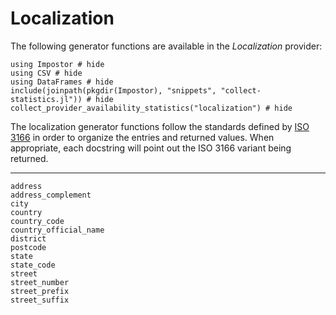 # Localization

The following generator functions are available in the *Localization* provider:

```@example
using Impostor # hide
using CSV # hide
using DataFrames # hide
include(joinpath(pkgdir(Impostor), "snippets", "collect-statistics.jl")) # hide
collect_provider_availability_statistics("localization") # hide
```

The localization generator functions follow the standards defined by [ISO 3166](https://en.wikipedia.org/wiki/ISO_3166)
in order to organize the entries and returned values. When appropriate, each docstring will point
out the ISO 3166 variant being returned.

-----------

```@docs
address
address_complement
city
country
country_code
country_official_name
district
postcode
state
state_code
street
street_number
street_prefix
street_suffix
```
